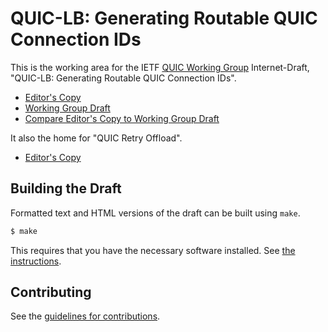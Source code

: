 # QUIC-LB: Generating Routable QUIC Connection IDs

This is the working area for the IETF [QUIC Working Group](https://datatracker.ietf.org/wg/quic/documents/) Internet-Draft, "QUIC-LB: Generating Routable QUIC Connection IDs".

* [Editor's Copy](https://quicwg.github.io/load-balancers/#go.draft-ietf-quic-load-balancers.html)
* [Working Group Draft](https://tools.ietf.org/html/draft-ietf-quic-load-balancers)
* [Compare Editor's Copy to Working Group Draft](https://quicwg.github.io/load-balancers/#go.draft-ietf-quic-load-balancers.diff)

It also the home for "QUIC Retry Offload".

* [Editor's Copy](https://quicwg.github.io/load-balancers/#go.draft-ietf-quic-retry-offload.html)

## Building the Draft

Formatted text and HTML versions of the draft can be built using `make`.

```sh
$ make
```

This requires that you have the necessary software installed.  See
[the instructions](https://github.com/martinthomson/i-d-template/blob/master/doc/SETUP.md).


## Contributing

See the
[guidelines for contributions](https://github.com/quicwg/load-balancers/blob/master/CONTRIBUTING.md).
